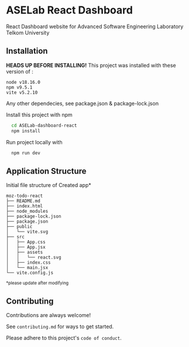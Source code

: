 
# ASELab React Dashboard

React Dashboard website for Advanced Software Engineering Laboratory Telkom University



## Installation
**HEADS UP BEFORE INSTALLING!** This project was installed with these version of :
```
node v18.16.0
npm v9.5.1
vite v5.2.10
```
Any other dependecies, see package.json & package-lock.json

Install this project with npm

```bash
  cd ASELab-dashboard-react
  npm install 
```
Run project locally with
```bash
  npm run dev
```

## Application Structure
Initial file structure of Created app*
```
moz-todo-react
├── README.md
├── index.html
├── node_modules
├── package-lock.json
├── package.json
├── public
│   └── vite.svg
├── src
│   ├── App.css
│   ├── App.jsx
│   ├── assets
│   │   └── react.svg
│   ├── index.css
│   └── main.jsx
└── vite.config.js
``` 
<sup>*please update after modifying</sup>

## Contributing

Contributions are always welcome!

See `contributing.md` for ways to get started.

Please adhere to this project's `code of conduct`.
